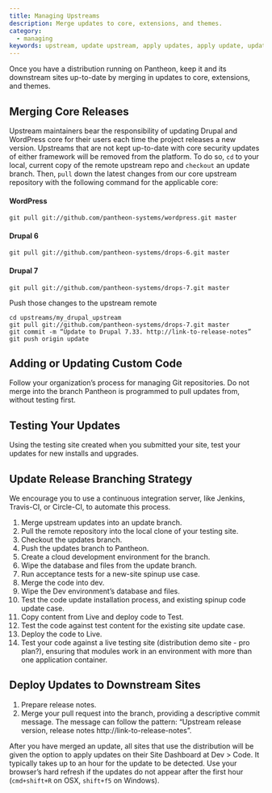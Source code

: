 ```yaml
---
title: Managing Upstreams
description: Merge updates to core, extensions, and themes.
category:
  - managing
keywords: upstream, update upstream, apply updates, apply update, update core, update plugin, update module, update theme, update distribution, distribution, branch, deploy update, deploy updates, update, updates
---
```

Once you have a distribution running on Pantheon, keep it and its downstream sites up-to-date by merging in updates to core, extensions, and themes.

## Merging Core Releases

Upstream maintainers bear the responsibility of updating Drupal and WordPress core for their users each time the project releases a new version. Upstreams that are not kept up-to-date with core security updates of either framework will be removed from the platform. To do so, `cd` to your local, current copy of the remote upstream repo and `checkout` an update branch. Then, `pull` down the latest changes from our core upstream repository with the following command for the applicable core:

#### WordPress
```
git pull git://github.com/pantheon-systems/wordpress.git master
```

#### Drupal 6

```
git pull git://github.com/pantheon-systems/drops-6.git master
```

#### Drupal 7

```
git pull git://github.com/pantheon-systems/drops-7.git master
```

Push those changes to the upstream remote

```
cd upstreams/my_drupal_upstream
git pull git://github.com/pantheon-systems/drops-7.git master
git commit -m “Update to Drupal 7.33. http://link-to-release-notes” git push origin update
```

## Adding or Updating Custom Code

Follow your organization’s process for managing Git repositories. Do not merge into the branch Pantheon is programmed to pull updates from, without testing first.

## Testing Your Updates

Using the testing site created when you submitted your site, test your updates for new installs and upgrades.

## Update Release Branching Strategy

We encourage you to use a continuous integration server, like Jenkins, Travis-CI, or Circle-CI, to automate this process.

1. Merge upstream updates into an update branch.
2. Pull the remote repository into the local clone of your testing site.
3. Checkout the updates branch.
4. Push the updates branch to Pantheon.
5. Create a cloud development environment for the branch.
6. Wipe the database and files from the update branch.
7. Run acceptance tests for a new-site spinup use case.
8. Merge the code into dev.
9. Wipe the Dev environment’s database and files.
10. Test the code update installation process, and existing spinup code update case.
11. Copy content from Live and deploy code to Test.
12. Test the code against test content for the existing site update case.
13. Deploy the code to Live.
14. Test your code against a live testing site (distribution demo site - pro plan?), ensuring that modules work in an environment with more than one application container.

## Deploy Updates to Downstream Sites

1. Prepare release notes.
2. Merge your pull request into the branch, providing a descriptive commit message. The message can follow the pattern: “Upstream release version, release notes http://link-to-release-notes”.

After you have merged an update, all sites that use the distribution will be given the option to apply updates on their Site Dashboard at  Dev > Code. It typically takes up to an hour for the update to be detected. Use your browser’s hard refresh if the updates do not appear after the first hour (`cmd+shift+R` on OSX, `shift+f5` on Windows).
